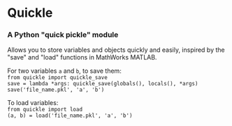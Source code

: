 # Quickle

### A Python "quick pickle" module

Allows you to store variables and objects quickly and easily, inspired by the "save" and "load" functions in MathWorks MATLAB.

For two variables `a` and `b`, to save them:  
`from quickle import quickle_save`  
`save = lambda *args: quickle_save(globals(), locals(), *args)`  
`save('file_name.pkl', 'a', 'b')`  

To load variables:  
`from quickle import load`  
`(a, b) = load('file_name.pkl', 'a', 'b')`  

